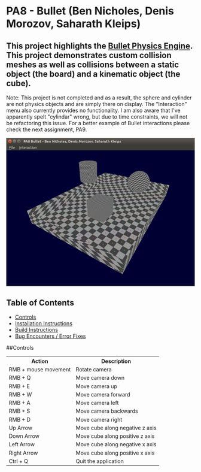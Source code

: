# PA8 - Bullet (Ben Nicholes, Denis Morozov, Saharath Kleips)
## This project highlights the [Bullet Physics Engine](http://bulletphysics.org/wordpress/). This project demonstrates custom collision meshes as well as collisions between a static object (the board) and a kinematic object (the cube).  

Note: This project is not completed and as a result, the sphere and cylinder are not physics objects and are simply there on display. The "Interaction" menu also currently provides no functionality. I am also aware that I've apparently spelt "cylindar" wrong, but due to time constraints, we will not be refactoring this issue. For a better example of Bullet interactions please check the next assignment, PA9. 
 
![](.screenshot.png "Screenshot")

## Table of Contents
+ [Controls](#controls)
+ [Installation Instructions](install.md)  
+ [Build Instructions](build.md)  
+ [Bug Encounters / Error Fixes](bugs.md)

##Controls
<table>
    <tbody>
        <tr>
            <th>Action</th>
            <th>Description</th>
        </tr>
        <tr>
            <td>RMB + mouse movement</td>
            <td>Rotate camera</td>
        </tr>
        <tr>
            <td>RMB + Q</td>
            <td>Move camera down</td>
        </tr>
        <tr>
            <td>RMB + E</td>
            <td>Move camera up</td>
        </tr>
        <tr>
            <td>RMB + W</td>
            <td>Move camera forward</td>
        </tr>
        <tr>
            <td>RMB + A</td>
            <td>Move camera left</td>
        </tr>
        <tr>
            <td>RMB + S</td>
            <td>Move camera backwards</td>
        </tr>
        <tr>
            <td>RMB + D</td>
            <td>Move camera right</td>
        </tr>
        <tr>
            <td>Up Arrow</td>
            <td>Move cube along negative z axis</td>
        </tr>
        <tr>
            <td>Down Arrow</td>
            <td>Move cube along positive z axis</td>
        </tr>
        <tr>
            <td>Left Arrow</td>
            <td>Move cube along negative x axis</td>
        </tr>
        <tr>
            <td>Right Arrow</td>
            <td>Move cube along positive x axis</td>
        </tr>
        <tr>
            <td>Ctrl + Q</td>
            <td>Quit the application</td>
        </tr>
    </tbody>
</table>